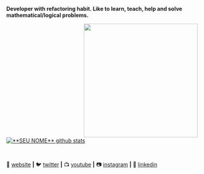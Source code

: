 **Developer with refactoring habit. Like to learn, teach, help and solve mathematical/logical problems.**

<img align="right" width="300" src="https://i2.wp.com/allhtaccess.info/wp-content/uploads/2018/03/programming.gif?fit=1281%2C716&ssl=1" />


<a href="https://github.com/pedroamrl">
 <img align="center" src="https://github-readme-stats.vercel.app/api?username=piamrl&show_icons=true&theme=gruvbox&line_height=27" alt="**SEU NOME** github stats"/>
</a>

[website]: https://amrl.co/
[twitter]: https://twitter.com/pivoral
[youtube]: https://www.youtube.com//
[instagram]: https://www.instagram.com/
[linkedin]: https://www.linkedin.com/in/getderivedpedro/
<br>

🏡 [website][website] **|** 
🐦 [twitter][twitter] **|** 
📺 [youtube][youtube] **|** 
📷 [instagram][instagram] **|** 
👔 [linkedin][linkedin]

